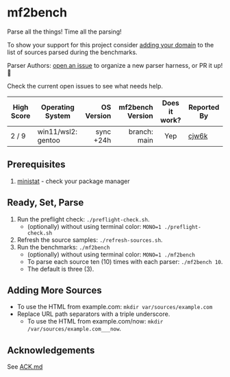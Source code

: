 # mf2bench
Parse all the things! Time all the parsing!

To show your support for this project consider [adding your domain](var/how_to_add_another_domain.md) to the list of sources parsed during the benchmarks.  

Parser Authors: [open an issue](https://github.com/cjw6k/mf2bench/issues) to organize a new parser harness, or PR it up! 🚀

Check the current open issues to see what needs help.

| High Score | Operating System   | OS Version | mf2bench Version | Does it work? | Reported By |
| ---------- | ------------------ | ----------:| ----------------:|:-------------:| ----------- |
| 2 / 9      | win11/wsl2: gentoo | sync +24h  | branch: main     | Yep           | [cjw6k](https://cj.w6k.ca/) |

## Prerequisites
1. [ministat](https://github.com/codahale/ministat) - check your package manager

## Ready, Set, Parse
1. Run the preflight check: `./preflight-check.sh`.
   * (optionally) without using terminal color: `MONO=1 ./preflight-check.sh`
2. Refresh the source samples: `./refresh-sources.sh`.
3. Run the benchmarks: `./mf2bench`
   * (optionally) without using terminal color: `MONO=1 ./mf2bench`
   * To parse each source ten (10) times with each parser: `./mf2bench 10`.
   * The default is three (3).

## Adding More Sources
* To use the HTML from example.com: `mkdir var/sources/example.com`
* Replace URL path separators with a triple underscore.
  * To use the HTML from example.com/now: `mkdir /var/sources/example.com___now`.

## Acknowledgements
See [ACK.md](ACK.md)
